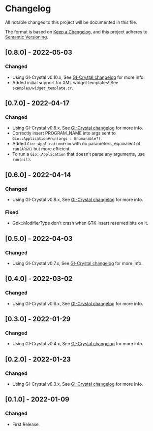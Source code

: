# Changelog
All notable changes to this project will be documented in this file.

The format is based on [Keep a Changelog](https://keepachangelog.com/en/1.0.0/),
and this project adheres to [Semantic Versioning](https://semver.org/spec/v2.0.0.html).

## [0.8.0] - 2022-05-03
### Changed
 - Using GI-Crystal v0.10.x, See [GI-Crystal changelog](https://github.com/hugopl/gi-crystal/blob/master/CHANGELOG.md) for more info.
 - Added initial support for XML widget templates! See `examples/widget_template.cr`.

## [0.7.0] - 2022-04-17
### Changed
 - Using GI-Crystal v0.8.x, See [GI-Crystal changelog](https://github.com/hugopl/gi-crystal/blob/master/CHANGELOG.md) for more info.
 - Correctly insert PROGRAM_NAME into args sent to `Gio::Application#run(args : Enumarable?)`.
 - Added `Gio::Application#run` with no parameters, equivalent of `run(ARGV)` but more efficient.
 - To run a `Gio::Application` that doesn't parse any arguments, use `run(nil)`.

## [0.6.0] - 2022-04-14
### Changed
 - Using GI-Crystal v0.8.x, See [GI-Crystal changelog](https://github.com/hugopl/gi-crystal/blob/master/CHANGELOG.md) for more info.

### Fixed
 - Gdk::ModifierType don't crash when GTK insert reserved bits on it.

## [0.5.0] - 2022-04-03
### Changed
 - Using GI-Crystal v0.7.x, See [GI-Crystal changelog](https://github.com/hugopl/gi-crystal/blob/master/CHANGELOG.md) for more info.

## [0.4.0] - 2022-03-02
### Changed
 - Using GI-Crystal v0.6.x, See [GI-Crystal changelog](https://github.com/hugopl/gi-crystal/blob/master/CHANGELOG.md) for more info.

## [0.3.0] - 2022-01-29
### Changed
 - Using GI-Crystal v0.4.x, See [GI-Crystal changelog](https://github.com/hugopl/gi-crystal/blob/master/CHANGELOG.md) for more info.

## [0.2.0] - 2022-01-23
### Changed
 - Using GI-Crystal v0.3.x, See [GI-Crystal changelog](https://github.com/hugopl/gi-crystal/blob/master/CHANGELOG.md) for more info.

## [0.1.0] - 2022-01-09
### Changed
 - First Release.
